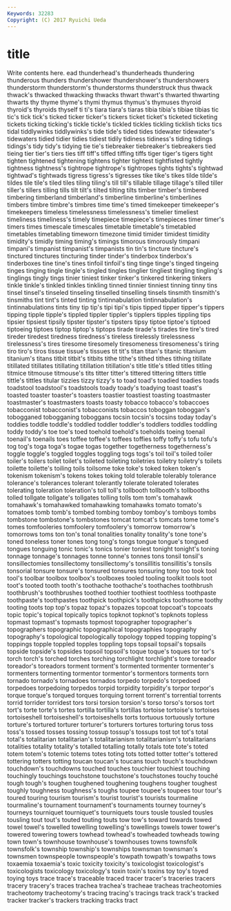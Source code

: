 ```yaml
---
Keywords: 32283 
Copyright: (C) 2017 Ryuichi Ueda
---
```


# title

Write contents here.
ead
thunderhead's thunderheads thundering thunderous thunders thundershower thundershower's thundershowers thunderstorm thunderstorm's
thunderstorms thunderstruck thus thwack thwack's thwacked thwacking thwacks thwart thwart's
thwarted thwarting thwarts thy thyme thyme's thymi thymus thymus's thymuses
thyroid thyroid's thyroids thyself ti ti's tiara tiara's tiaras tibia
tibia's tibiae tibias tic tic's tick tick's ticked ticker ticker's
tickers ticket ticket's ticketed ticketing tickets ticking ticking's tickle tickle's
tickled tickles tickling ticklish ticks tics tidal tiddlywinks tiddlywinks's tide
tide's tided tides tidewater tidewater's tidewaters tidied tidier tidies tidiest
tidily tidiness tidiness's tiding tidings tidings's tidy tidy's tidying tie
tie's tiebreaker tiebreaker's tiebreakers tied tieing tier tier's tiers ties
tiff tiff's tiffed tiffing tiffs tiger tiger's tigers tight tighten
tightened tightening tightens tighter tightest tightfisted tightly tightness tightness's tightrope
tightrope's tightropes tights tights's tightwad tightwad's tightwads tigress tigress's tigresses
tike tike's tikes tilde tilde's tildes tile tile's tiled tiles
tiling tiling's till till's tillable tillage tillage's tilled tiller tiller's
tillers tilling tills tilt tilt's tilted tilting tilts timber timber's
timbered timbering timberland timberland's timberline timberline's timberlines timbers timbre timbre's
timbres time time's timed timekeeper timekeeper's timekeepers timeless timelessness timelessness's
timelier timeliest timeliness timeliness's timely timepiece timepiece's timepieces timer timer's
timers times timescale timescales timetable timetable's timetabled timetables timetabling timeworn
timezone timid timider timidest timidity timidity's timidly timing timing's timings
timorous timorously timpani timpani's timpanist timpanist's timpanists tin tin's tincture
tincture's tinctured tinctures tincturing tinder tinder's tinderbox tinderbox's tinderboxes tine
tine's tines tinfoil tinfoil's ting tinge tinge's tinged tingeing tinges
tinging tingle tingle's tingled tingles tinglier tingliest tingling tingling's tinglings
tingly tings tinier tiniest tinker tinker's tinkered tinkering tinkers tinkle
tinkle's tinkled tinkles tinkling tinned tinnier tinniest tinning tinny tins
tinsel tinsel's tinseled tinseling tinselled tinselling tinsels tinsmith tinsmith's tinsmiths
tint tint's tinted tinting tintinnabulation tintinnabulation's tintinnabulations tints tiny tip
tip's tipi tipi's tipis tipped tipper tipper's tippers tipping tipple
tipple's tippled tippler tippler's tipplers tipples tippling tips tipsier tipsiest
tipsily tipster tipster's tipsters tipsy tiptoe tiptoe's tiptoed tiptoeing tiptoes
tiptop tiptop's tiptops tirade tirade's tirades tire tire's tired tireder
tiredest tiredness tiredness's tireless tirelessly tirelessness tirelessness's tires tiresome tiresomely
tiresomeness tiresomeness's tiring tiro tiro's tiros tissue tissue's tissues tit
tit's titan titan's titanic titanium titanium's titans titbit titbit's titbits
tithe tithe's tithed tithes tithing titillate titillated titillates titillating titillation
titillation's title title's titled titles titling titmice titmouse titmouse's tits
titter titter's tittered tittering titters tittle tittle's tittles titular tizzies
tizzy tizzy's to toad toad's toadied toadies toads toadstool toadstool's
toadstools toady toady's toadying toast toast's toasted toaster toaster's toasters
toastier toastiest toasting toastmaster toastmaster's toastmasters toasts toasty tobacco tobacco's
tobaccoes tobacconist tobacconist's tobacconists tobaccos toboggan toboggan's tobogganed tobogganing toboggans
tocsin tocsin's tocsins today today's toddies toddle toddle's toddled toddler
toddler's toddlers toddles toddling toddy toddy's toe toe's toed toehold
toehold's toeholds toeing toenail toenail's toenails toes toffee toffee's toffees
toffies toffy toffy's tofu tofu's tog tog's toga toga's togae
togas together togetherness togetherness's toggle toggle's toggled toggles toggling togs
togs's toil toil's toiled toiler toiler's toilers toilet toilet's toileted
toileting toiletries toiletry toiletry's toilets toilette toilette's toiling toils toilsome
toke toke's toked token token's tokenism tokenism's tokens tokes toking
told tolerable tolerably tolerance tolerance's tolerances tolerant tolerantly tolerate tolerated
tolerates tolerating toleration toleration's toll toll's tollbooth tollbooth's tollbooths tolled
tollgate tollgate's tollgates tolling tolls tom tom's tomahawk tomahawk's tomahawked
tomahawking tomahawks tomato tomato's tomatoes tomb tomb's tombed tombing tomboy
tomboy's tomboys tombs tombstone tombstone's tombstones tomcat tomcat's tomcats tome
tome's tomes tomfooleries tomfoolery tomfoolery's tomorrow tomorrow's tomorrows toms ton
ton's tonal tonalities tonality tonality's tone tone's toned toneless toner
tones tong tong's tongs tongue tongue's tongued tongues tonguing tonic
tonic's tonics tonier toniest tonight tonight's toning tonnage tonnage's tonnages
tonne tonne's tonnes tons tonsil tonsil's tonsillectomies tonsillectomy tonsillectomy's tonsillitis
tonsillitis's tonsils tonsorial tonsure tonsure's tonsured tonsures tonsuring tony too
took tool tool's toolbar toolbox toolbox's toolboxes tooled tooling toolkit
tools toot toot's tooted tooth tooth's toothache toothache's toothaches toothbrush
toothbrush's toothbrushes toothed toothier toothiest toothless toothpaste toothpaste's toothpastes toothpick
toothpick's toothpicks toothsome toothy tooting toots top top's topaz topaz's
topazes topcoat topcoat's topcoats topic topic's topical topically topics topknot
topknot's topknots topless topmast topmast's topmasts topmost topographer topographer's topographers
topographic topographical topographies topography topography's topological topologically topology topped topping
topping's toppings topple toppled topples toppling tops topsail topsail's topsails
topside topside's topsides topsoil topsoil's toque toque's toques tor tor's
torch torch's torched torches torching torchlight torchlight's tore toreador toreador's
toreadors torment torment's tormented tormenter tormenter's tormenters tormenting tormentor tormentor's
tormentors torments torn tornado tornado's tornadoes tornados torpedo torpedo's torpedoed
torpedoes torpedoing torpedos torpid torpidity torpidity's torpor torpor's torque torque's
torqued torques torquing torrent torrent's torrential torrents torrid torrider torridest
tors torsi torsion torsion's torso torso's torsos tort tort's torte
torte's tortes tortilla tortilla's tortillas tortoise tortoise's tortoises tortoiseshell tortoiseshell's
tortoiseshells torts tortuous tortuously torture torture's tortured torturer torturer's torturers
tortures torturing torus toss toss's tossed tosses tossing tossup tossup's
tossups tost tot tot's total total's totalitarian totalitarian's totalitarianism totalitarianism's
totalitarians totalities totality totality's totalled totalling totally totals tote tote's
toted totem totem's totemic totems totes toting tots totted totter
totter's tottered tottering totters totting toucan toucan's toucans touch touch's
touchdown touchdown's touchdowns touched touches touchier touchiest touching touchingly touchings
touchstone touchstone's touchstones touchy touché tough tough's toughen toughened toughening
toughens tougher toughest toughly toughness toughness's toughs toupee toupee's toupees
tour tour's toured touring tourism tourism's tourist tourist's tourists tourmaline
tourmaline's tournament tournament's tournaments tourney tourney's tourneys tourniquet tourniquet's tourniquets
tours tousle tousled tousles tousling tout tout's touted touting touts
tow tow's toward towards towed towel towel's towelled towelling towelling's
towellings towels tower tower's towered towering towers towhead towhead's towheaded
towheads towing town town's townhouse townhouse's townhouses towns townsfolk townsfolk's
township township's townships townsman townsman's townsmen townspeople townspeople's towpath towpath's
towpaths tows toxaemia toxaemia's toxic toxicity toxicity's toxicologist toxicologist's toxicologists
toxicology toxicology's toxin toxin's toxins toy toy's toyed toying toys
trace trace's traceable traced tracer tracer's traceries tracers tracery tracery's
traces trachea trachea's tracheae tracheas tracheotomies tracheotomy tracheotomy's tracing tracing's
tracings track track's tracked tracker tracker's trackers tracking tracks tract
